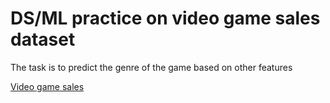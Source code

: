 # DS/ML practice on video game sales dataset


The task is to predict the genre of the game based on other features

[Video game sales](https://www.kaggle.com/datasets/kendallgillies/video-game-sales-and-ratings)